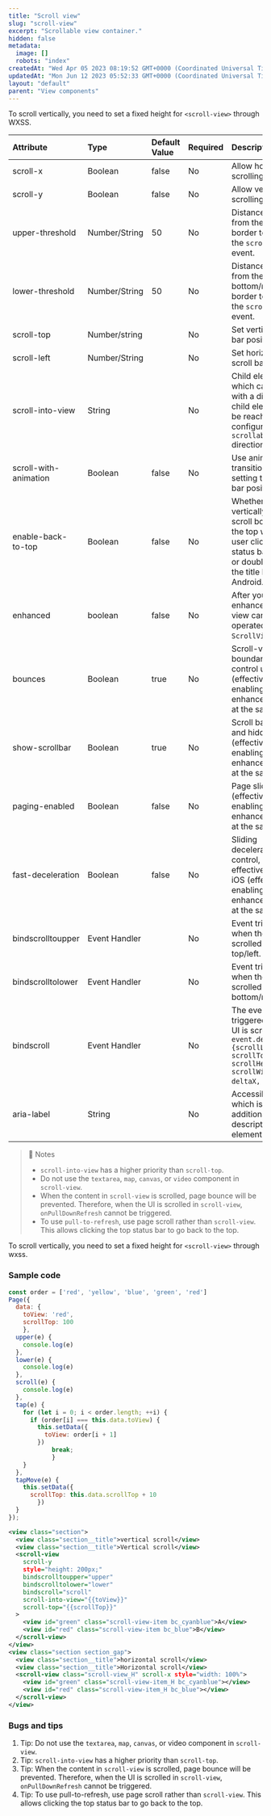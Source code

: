 ```yaml
---
title: "Scroll view"
slug: "scroll-view"
excerpt: "Scrollable view container."
hidden: false
metadata: 
  image: []
  robots: "index"
createdAt: "Wed Apr 05 2023 08:19:52 GMT+0000 (Coordinated Universal Time)"
updatedAt: "Mon Jun 12 2023 05:52:33 GMT+0000 (Coordinated Universal Time)"
layout: "default"
parent: "View components"
---
```

To scroll vertically, you need to set a fixed height for `<scroll-view>` through WXSS.

| Attribute             | Type          | Default Value | Required | Description                                                                                                                                     |
| :-------------------- | :------------ | :------------ | :------- | :---------------------------------------------------------------------------------------------------------------------------------------------- |
| scroll-x              | Boolean       | false         | No       | Allow horizontal scrolling.                                                                                                                     |
| scroll-y              | Boolean       | false         | No       | Allow vertical scrolling.                                                                                                                       |
| upper-threshold       | Number/String | 50            | No       | Distance in px from the top/left border to trigger the `scrolltoupper` event.                                                                   |
| lower-threshold       | Number/String | 50            | No       | Distance in px from the bottom/right border to trigger the `scrolltolower` event.                                                               |
| scroll-top            | Number/string |               | No       | Set vertical scroll bar position.                                                                                                               |
| scroll-left           | Number/String |               | No       | Set horizontal scroll bar position.                                                                                                             |
| scroll-into-view      | String        |               | No       | Child element ID, which cannot start with a digit. The child element will be reached in the configured `scrollable` direction.                  |
| scroll-with-animation | Boolean       | false         | No       | Use animation transitions when setting the scroll bar position.                                                                                 |
| enable-back-to-top    | Boolean       | false         | No       | Whether to vertically move the scroll box back to the top when the user clicks the status bar on iOS or double-clicks the title bar on Android. |
| enhanced              | boolean       | false         | No       | After you enable enhanced, scroll-view can be operated through `ScrollViewContext`.                                                             |
| bounces               | Boolean       | true          | No       | Scroll-view boundary elastic control under iOS (effective after enabling the enhanced attribute at the same time).                              |
| show-scrollbar        | Boolean       | true          | No       | Scroll bar visible and hidden control (effective after enabling the enhanced attribute at the same time).                                       |
| paging-enabled        | Boolean       | false         | No       | Page sliding effect (effective after enabling the enhanced attribute at the same time)                                                          |
| fast-deceleration     | Boolean       | false         | No       | Sliding deceleration rate control, only effective under iOS (effective after enabling the enhanced attribute at the same time).                 |
| bindscrolltoupper     | Event Handler |               | No       | Event triggered when the UI is scrolled to the top/left.                                                                                        |
| bindscrolltolower     | Event Handler |               | No       | Event triggered when the UI is scrolled to the bottom/right.                                                                                    |
| bindscroll            | Event Handler |               | No       | The event triggered when the UI is scrolled: `event.detail = {scrollLeft, scrollTop, scrollHeight, scrollWidth, deltaX, deltaY}`.               |
| aria-label            | String        |               | No       | Accessibility, which is the additional description of the element.                                                                              |

> 📘 Notes
> 
> - `scroll-into-view` has a higher priority than `scroll-top`.
> - Do not use the `textarea`, `map`, `canvas`, or `video` component in `scroll-view`.
> - When the content in `scroll-view` is scrolled, page bounce will be prevented. Therefore, when the UI is scrolled in `scroll-view`,  
>   `onPullDownRefresh` cannot be triggered.
> - To use `pull-to-refresh`, use page scroll rather than `scroll-view`. This allows clicking the top status bar to go back to the top.

To scroll vertically, you need to set a fixed height for `<scroll-view>` through wxss.

### Sample code

```javascript
const order = ['red', 'yellow', 'blue', 'green', 'red']
Page({
  data: {
    toView: 'red',
    scrollTop: 100
	}, 
  upper(e) {
    console.log(e)
  },
  lower(e) {
    console.log(e)
  },
  scroll(e) {
    console.log(e)
  },
  tap(e) {
    for (let i = 0; i < order.length; ++i) {
      if (order[i] === this.data.toView) {
        this.setData({
          toView: order[i + 1]
        })
			break;
			} 
    }
  },
  tapMove(e) {
    this.setData({
      scrollTop: this.data.scrollTop + 10
		}) 
  }
});
```
```xml WXML
<view class="section">
  <view class="section__title">vertical scroll</view>
  <view class="section__title">Vertical scroll</view>
  <scroll-view
    scroll-y
    style="height: 200px;"
    bindscrolltoupper="upper"
    bindscrolltolower="lower"
    bindscroll="scroll"
    scroll-into-view="{{toView}}"
    scroll-top="{{scrollTop}}"
  >
    <view id="green" class="scroll-view-item bc_cyanblue">A</view>
    <view id="red" class="scroll-view-item bc_blue">B</view>
  </scroll-view>
</view>
<view class="section section_gap">
  <view class="section__title">horizontal scroll</view>
  <view class="section__title">Horizontal scroll</view>
  <scroll-view class="scroll-view_H" scroll-x style="width: 100%">
    <view id="green" class="scroll-view-item_H bc_cyanblue"></view>
    <view id="red" class="scroll-view-item_H bc_blue"></view>
  </scroll-view>
</view>
```

### Bugs and tips

1. Tip: Do not use the `textarea`, `map`, `canvas`, or video component in `scroll-view`.
2. Tip: `scroll-into-view` has a higher priority than `scroll-top`.
3. Tip: When the content in `scroll-view` is scrolled, page bounce will be prevented. Therefore, when the UI is scrolled in `scroll-view`, `onPullDownRefresh` cannot be triggered.
4. Tip: To use pull-to-refresh, use page scroll rather than `scroll-view`. This allows clicking the top status bar to go back to the top.
